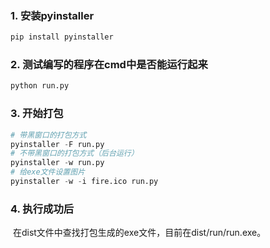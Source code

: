 ### 1. 安装pyinstaller

```python
pip install pyinstaller
```

### 2. 测试编写的程序在cmd中是否能运行起来

```python
python run.py
```

### 3. 开始打包

```python
# 带黑窗口的打包方式
pyinstaller -F run.py
# 不带黑窗口的打包方式（后台运行）
pyinstaller -w run.py
# 给exe文件设置图片
pyinstaller -w -i fire.ico run.py
```

### 4. 执行成功后

​		在dist文件中查找打包生成的exe文件，目前在dist/run/run.exe。

​		